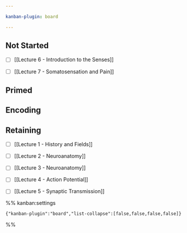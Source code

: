 ```yaml
---

kanban-plugin: board

---
```


## Not Started

- [ ] [[Lecture 6 - Introduction to the Senses]]
- [ ] [[Lecture 7 - Somatosensation and Pain]]


## Primed



## Encoding



## Retaining

- [ ] [[Lecture 1 - History and Fields]]
- [ ] [[Lecture 2 - Neuroanatomy]]
- [ ] [[Lecture 3 - Neuroanatomy]]
- [ ] [[Lecture 4 - Action Potential]]
- [ ] [[Lecture 5 - Synaptic Transmission]]




%% kanban:settings
```
{"kanban-plugin":"board","list-collapse":[false,false,false,false]}
```
%%